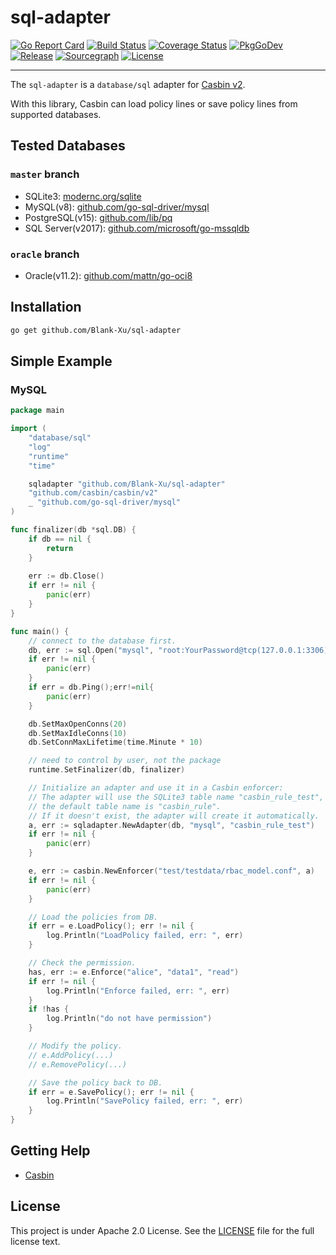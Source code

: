 # sql-adapter

[![Go Report Card](https://goreportcard.com/badge/github.com/Blank-Xu/sql-adapter)](https://goreportcard.com/report/github.com/Blank-Xu/sql-adapter)
[![Build Status](https://github.com/Blank-Xu/sql-adapter/actions/workflows/tests.yaml/badge.svg)](https://github.com/Blank-Xu/sql-adapter/actions)
[![Coverage Status](https://coveralls.io/repos/github/Blank-Xu/sql-adapter/badge.svg?branch=master)](https://coveralls.io/github/Blank-Xu/sql-adapter?branch=master)
[![PkgGoDev](https://pkg.go.dev/badge/github.com/Blank-Xu/sql-adapter)](https://pkg.go.dev/github.com/Blank-Xu/sql-adapter)
[![Release](https://img.shields.io/github/release/Blank-Xu/sql-adapter.svg)](https://github.com/Blank-Xu/sql-adapter/releases/latest)
[![Sourcegraph](https://sourcegraph.com/github.com/Blank-Xu/sql-adapter/-/badge.svg)](https://sourcegraph.com/github.com/Blank-Xu/sql-adapter?badge)
[![License](https://img.shields.io/badge/License-Apache%202.0-blue.svg)](LICENSE)

---

The `sql-adapter` is a `database/sql` adapter for [Casbin v2](https://github.com/casbin/casbin).

With this library, Casbin can load policy lines or save policy lines from supported databases.

## Tested Databases

### `master` branch

- SQLite3: [modernc.org/sqlite](https://modernc.org/sqlite)
- MySQL(v8): [github.com/go-sql-driver/mysql](https://github.com/go-sql-driver/mysql)
- PostgreSQL(v15): [github.com/lib/pq](https://github.com/lib/pq)
- SQL Server(v2017): [github.com/microsoft/go-mssqldb](https://github.com/microsoft/go-mssqldb)

### `oracle` branch

- Oracle(v11.2): [github.com/mattn/go-oci8](https://github.com/mattn/go-oci8)

## Installation

```sh
go get github.com/Blank-Xu/sql-adapter
```

## Simple Example

### MySQL

```go
package main

import (
    "database/sql"
    "log"
    "runtime"
    "time"

    sqladapter "github.com/Blank-Xu/sql-adapter"
    "github.com/casbin/casbin/v2"
    _ "github.com/go-sql-driver/mysql"
)

func finalizer(db *sql.DB) {
    if db == nil {
        return
    }
    
    err := db.Close()
    if err != nil {
        panic(err)
    }
}

func main() {
    // connect to the database first.
    db, err := sql.Open("mysql", "root:YourPassword@tcp(127.0.0.1:3306)/YourDBName")
    if err != nil {
        panic(err)
    }
    if err = db.Ping();err!=nil{
        panic(err)
    }

    db.SetMaxOpenConns(20)
    db.SetMaxIdleConns(10)
    db.SetConnMaxLifetime(time.Minute * 10)

    // need to control by user, not the package
    runtime.SetFinalizer(db, finalizer)

    // Initialize an adapter and use it in a Casbin enforcer:
    // The adapter will use the SQLite3 table name "casbin_rule_test",
    // the default table name is "casbin_rule".
    // If it doesn't exist, the adapter will create it automatically.
    a, err := sqladapter.NewAdapter(db, "mysql", "casbin_rule_test")
    if err != nil {
        panic(err)
    }

    e, err := casbin.NewEnforcer("test/testdata/rbac_model.conf", a)
    if err != nil {
        panic(err)
    }

    // Load the policies from DB.
    if err = e.LoadPolicy(); err != nil {
        log.Println("LoadPolicy failed, err: ", err)
    }

    // Check the permission.
    has, err := e.Enforce("alice", "data1", "read")
    if err != nil {
        log.Println("Enforce failed, err: ", err)
    }
    if !has {
        log.Println("do not have permission")
    }

    // Modify the policy.
    // e.AddPolicy(...)
    // e.RemovePolicy(...)

    // Save the policy back to DB.
    if err = e.SavePolicy(); err != nil {
        log.Println("SavePolicy failed, err: ", err)
    }
}
```

## Getting Help

- [Casbin](https://github.com/casbin/casbin)

## License

This project is under Apache 2.0 License. See the [LICENSE](LICENSE) file for the full license text.
